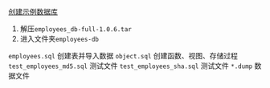 [创建示例数据库](https://launchpad.net/test-db/+milestone/1.0.6)
1. 解压`employees_db-full-1.0.6.tar`
2. 进入文件夹`employees-db`

`employees.sql` 创建表并导入数据
`object.sql` 创建函数、视图、存储过程
`test_employees_md5.sql` 测试文件
`test_employees_sha.sql` 测试文件
`*.dump` 数据文件

